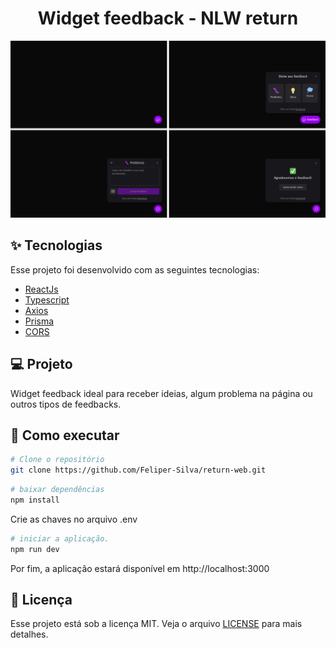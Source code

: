 <h1 align="center">Widget feedback - NLW return</h1>

<img src="./.github/preview.svg" />

## :sparkles: Tecnologias

Esse projeto foi desenvolvido com as seguintes tecnologias:

- [ReactJs](https://reactjs.org/)
- [Typescript](https://www.typescriptlang.org/)
- [Axios](https://axios-http.com/ptbr/)
- [Prisma](https://www.prisma.io/)
- [CORS](https://www.npmjs.com/package/nextjs-cors)

## :computer: Projeto

Widget feedback ideal para receber ideias, algum problema na página ou outros tipos de feedbacks.

## :rocket: Como executar

```sh
# Clone o repositório
git clone https://github.com/Feliper-Silva/return-web.git
```

```sh
# baixar dependências
npm install
```

Crie as chaves no arquivo .env

```sh
# iniciar a aplicação.
npm run dev
```

Por fim, a aplicação estará disponível em http://localhost:3000

## :page_facing_up: Licença

Esse projeto está sob a licença MIT. Veja o arquivo [LICENSE](LICENSE.md) para mais detalhes.
